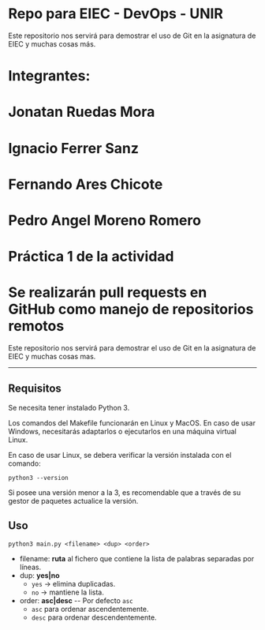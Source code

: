 # Repo para EIEC - DevOps - UNIR


Este repositorio nos servirá para demostrar el uso de Git en la asignatura de EIEC y muchas cosas más.

# Integrantes:
# Jonatan Ruedas Mora
# Ignacio Ferrer Sanz
# Fernando Ares Chicote
# Pedro Angel Moreno Romero

# Práctica 1 de la actividad
# Se realizarán pull requests en GitHub como manejo de repositorios remotos

Este repositorio nos servirá para demostrar el uso de Git en la asignatura de EIEC y muchas cosas mas.

---

## Requisitos

Se necesita tener instalado Python 3.

Los comandos del Makefile funcionarán en Linux y MacOS. En caso de usar Windows, necesitarás adaptarlos o ejecutarlos en una máquina virtual Linux.

En caso de usar Linux, se debera verificar la versión instalada con el comando:

~~~
python3 --version
~~~

Si posee una versión menor a la 3, es recomendable que a través de su gestor de paquetes actualice la versión.

## Uso

`python3 main.py <filename> <dup> <order>`
  - filename: **ruta** al fichero que contiene la lista de palabras separadas por líneas.
  - dup: **yes|no**
    - `yes` -> elimina duplicadas.
    - `no` -> mantiene la lista.
  - order: **asc|desc** -- Por defecto `asc`
    - `asc` para ordenar ascendentemente.
    - `desc` para ordenar descendentemente.